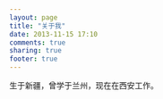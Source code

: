 ```yaml
---
layout: page
title: "关于我"
date: 2013-11-15 17:10
comments: true
sharing: true
footer: true
---
```

生于新疆，曾学于兰州，现在在西安工作。

